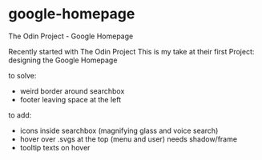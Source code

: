 # google-homepage
 The Odin Project - Google Homepage

Recently started with The Odin Project
This is my take at their first Project: designing the Google Homepage

to solve:
- weird border around searchbox 
- footer leaving space at the left

to add:
- icons inside searchbox (magnifying glass and voice search)
- hover over .svgs at the top (menu and user) needs shadow/frame
- tooltip texts on hover
